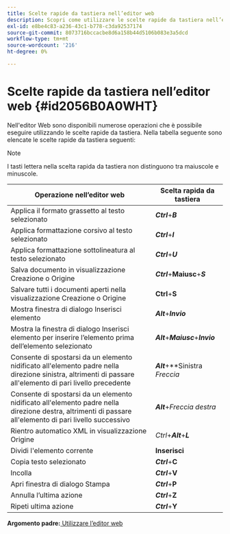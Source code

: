 ```yaml
---
title: Scelte rapide da tastiera nell’editor web
description: Scopri come utilizzare le scelte rapide da tastiera nell’editor web
exl-id: e8be4c83-a236-43c1-b778-c3da92537174
source-git-commit: 8073716bccacbe8d6a158b44d5106b083e3a5dcd
workflow-type: tm+mt
source-wordcount: '216'
ht-degree: 0%

---
```


# Scelte rapide da tastiera nell’editor web {#id2056B0A0WHT}

Nell&#39;editor Web sono disponibili numerose operazioni che è possibile eseguire utilizzando le scelte rapide da tastiera. Nella tabella seguente sono elencate le scelte rapide da tastiera seguenti:

>[!NOTE]
>
> I tasti lettera nella scelta rapida da tastiera non distinguono tra maiuscole e minuscole.

| Operazione nell’editor web | Scelta rapida da tastiera |
|-----------------------|-----------------|
| Applica il formato grassetto al testo selezionato | ***Ctrl***+***B*** |
| Applica formattazione corsivo al testo selezionato | ***Ctrl***+***I*** |
| Applica formattazione sottolineatura al testo selezionato | ***Ctrl***+***U*** |
| Salva documento in visualizzazione Creazione o Origine | ***Ctrl***+**Maiusc**+***S*** |
| Salvare tutti i documenti aperti nella visualizzazione Creazione o Origine | **Ctrl**+**S** |
| Mostra finestra di dialogo Inserisci elemento | ***Alt***+***Invio*** |
| Mostra la finestra di dialogo Inserisci elemento per inserire l’elemento prima dell’elemento selezionato | ***Alt***+***Maiusc***+***Invio*** |
| Consente di spostarsi da un elemento nidificato all&#39;elemento padre nella direzione sinistra, altrimenti di passare all&#39;elemento di pari livello precedente | ***Alt***+**Sinistra *Freccia* |
| Consente di spostarsi da un elemento nidificato all&#39;elemento padre nella direzione destra, altrimenti di passare all&#39;elemento di pari livello successivo | ***Alt***+*Freccia destra* |
| Rientro automatico XML in visualizzazione Origine | *Ctrl*+***Alt***+***L*** |
| Dividi l&#39;elemento corrente | **Inserisci** |
| Copia testo selezionato | ***Ctrl***+**C** |
| Incolla | ***Ctrl***+**V** |
| Apri finestra di dialogo Stampa | ***Ctrl***+**P** |
| Annulla l’ultima azione | ***Ctrl***+**Z** |
| Ripeti ultima azione | ***Ctrl***+**Y** |

**Argomento padre:**[ Utilizzare l’editor web](web-editor.md)
